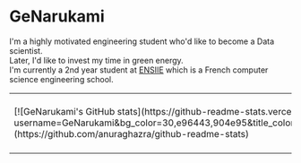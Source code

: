 # GeNarukami

I'm a highly motivated engineering student who'd like to become a Data scientist.
</br>
Later, I'd like to invest my time in green energy.
</br>
I'm currently a 2nd year student at [ENSIIE](https://www.ensiie.fr/) which is a French computer science engineering school.

<p>
  <table>
    <tr>
      <td>
        [![GeNarukami's GitHub stats](https://github-readme-stats.vercel.app/api?username=GeNarukami&bg_color=30,e96443,904e95&title_color=fff&text_color=fff)](https://github.com/anuraghazra/github-readme-stats)
      </td>
      <td>
        [![Top Langs](https://github-readme-stats.vercel.app/api/top-langs/?username=GeNarukami&layout=compact)](https://github.com/anuraghazra/github-readme-stats)
      </td>
    </tr>
  </table>
</p>
